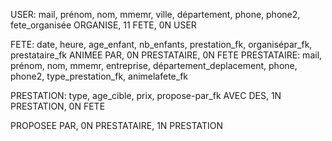 USER: mail, prénom, nom, mmemr, ville, département, phone, phone2, fete_organisée
ORGANISE, 11 FETE, 0N USER


FETE: date, heure, age_enfant, nb_enfants, prestation_fk, organisépar_fk, prestataire_fk
ANIMEE PAR, 0N PRESTATAIRE, 0N FETE
PRESTATAIRE: mail, prénom, nom, mmemr, entreprise, département_deplacement, phone, phone2, type_prestation_fk, animelafete_fk

PRESTATION: type, age_cible, prix, propose-par_fk
AVEC DES, 1N PRESTATION, 0N FETE

PROPOSEE PAR, 0N PRESTATAIRE, 1N PRESTATION






